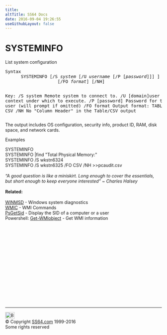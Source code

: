 ```yaml
---
title:
altTitle: SS64 Docs
date: 2016-09-04 19:26:55
useGithubLayout: false
---
```

<!-- #BeginLibraryItem "/Library/head_nt.lbi" --><!-- #EndLibraryItem --><h1>SYSTEMINFO</h1> 
<p>List system configuration</p>
<pre>Syntax
      SYSTEMINFO [/S <i>system</i> [/U <i>username</i> [/P [<i>password</i>]]] ]
                    [/FO <i>format</i>] [/NH]

Key:
    /S  system         Remote system to connect to.
    /U  [domain\]user  User context under which to execute.
    /P  [password]     Password for the given user (will prompt if omitted)
    /FO format         Output format: TABLE, LIST or CSV
    /NH                No "Column Header" in the Table/CSV output</pre>
<p> The output includes OS configuration, security info, product ID, RAM, disk space, and network cards.</p>
<p>Examples</p>
<p> <span class="code">SYSTEMINFO <br>
</span><span class="code">SYSTEMINFO |find "Total Physical Memory:"<br>
  SYSTEMINFO /S wkstn6324 <br>
  SYSTEMINFO /S wkstn6325 /FO CSV /NH &gt;&gt;pcaudit.csv</span><br>
  <br>
  <i class="quote">“A good question is like a miniskirt. Long enough to cover the essentials, but short enough to keep everyone interested” ~ Charles Halsey </i><br>
  <br>
  <b>Related:</b><br>
  <br>
  <a href="winmsd.html">WINMSD</a> - Windows system diagnostics<br>
  <a href="wmic.html">WMIC</a> - WMI Commands<br>
<a href="psgetsid.html">PsGetSid</a> - Display the SID of a computer or a user<br>
Powershell: <a href="../ps/get-wmiobject.html">Get-WMIobject</a> - Get WMI information</p><!-- #BeginLibraryItem "/Library/foot_nt.lbi" --><p>
<!-- windows300 -->
<ins class="adsbygoogle" style="display:inline-block;width:300px;height:250px" data-ad-client="ca-pub-6140977852749469" data-ad-slot="7649547908"></ins>
<script>
(adsbygoogle = window.adsbygoogle || []).push({});
</script></p>
<hr>
<div id="bl" class="footer"><a href="systeminfo.html#"><img src="../images/top.png" width="30" height="22" alt="Back to the Top"></a></div>
<div id="br" class="footer, tagline">© Copyright <a href="../index.html">SS64.com</a> 1999-2016<br>
Some rights reserved</div><!-- #EndLibraryItem -->

